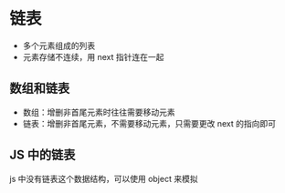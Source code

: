 # 链表

- 多个元素组成的列表
- 元素存储不连续，用 next 指针连在一起

## 数组和链表

- 数组：增删非首尾元素时往往需要移动元素
- 链表：增删非首尾元素，不需要移动元素，只需要更改 next 的指向即可

## JS 中的链表

js 中没有链表这个数据结构，可以使用 object 来模拟
